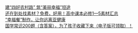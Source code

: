   
[建“四好农村路” 筑“美丽幸福”坦途](http://www.dianyue.me/archives/021/lg950opazqhspf4o/)  
[还在到处找素材？免费，好用！高中课本必修1—5素材汇总](http://www.dianyue.me/archives/383/n5n6079vdkzr90lw/)  
[“幸福餐”制作，让你远离亚健康](http://www.dianyue.me/archives/234/2b0cal4bke4qpj9e/)  
[国学常识200题（含答案），为了孩子收藏下来（电子版可领取）！](http://www.dianyue.me/archives/350/dvjlvalnhemgnyk0/)